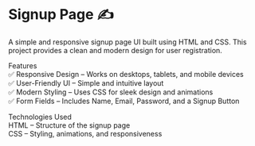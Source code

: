 # Signup Page ✍️
A simple and responsive signup page UI built using HTML and CSS. This project provides a clean and modern design for user registration.

Features              
✅ Responsive Design – Works on desktops, tablets, and mobile devices             
✅ User-Friendly UI – Simple and intuitive layout             
✅ Modern Styling – Uses CSS for sleek design and animations             
✅ Form Fields – Includes Name, Email, Password, and a Signup Button             

Technologies Used             
HTML – Structure of the signup page             
CSS – Styling, animations, and responsiveness
